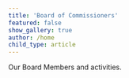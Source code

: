 ```yaml
---
title: 'Board of Commissioners'
featured: false
show_gallery: true
author: /home
child_type: article
---
```


Our Board Members and activities.
